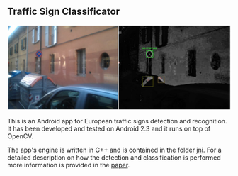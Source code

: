 Traffic Sign Classificator
---

![Preview](./preview.jpg)

This is an Android app for European traffic signs detection and recognition. It has been developed and tested on Android 2.3 and it runs on top of OpenCV.

The app's engine is written in C++ and is contained in the folder [jni](jni). For a detailed description on how the detection and classification is performed more information is provided in the [paper](Traffic-sign-recognition_Michele-Damian.pdf).
 
